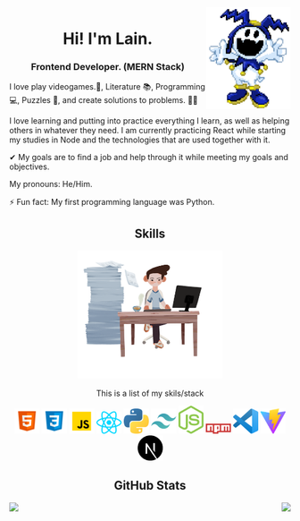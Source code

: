 <img src="https://raw.githubusercontent.com/LaindomJS/LaindomJS/master/assets/jack frost.png" width="30%" align="right">


<h1 align="center">Hi! I'm Lain.</h1> 
<h3 align="center">Frontend Developer. (MERN Stack)</h2>

I love play videogames.👾,
Literature 📚,
Programming 💻,
Puzzles 🤔,
and create solutions to problems. 🐱‍🏍

I love learning and putting into practice everything I learn, as well as helping others in whatever they need.
I am currently practicing React while starting my studies in Node and the technologies that are used together with it.

✔ My goals are to find a job and help through it while meeting my goals and objectives.

My pronouns: He/Him.

⚡ Fun fact: My first programming language was Python.


<h2 align="center">Skills</h2>

<div align="center">

  <img src="https://raw.githubusercontent.com/LaindomJS/LaindomJS/master/ikigai-office-worker-with-large-amount-of-work.png" width="260px" height="230px" />
  <p align="center" font-weight="bold">This is a list of my skils/stack</p>

  <img src="https://raw.githubusercontent.com/LaindomJS/LaindomJS/master/assets/html5.svg" width="45px" />
  <img src="https://raw.githubusercontent.com/LaindomJS/LaindomJS/master/assets/CSS3.png" width="45px" />
  <img src="https://raw.githubusercontent.com/LaindomJS/LaindomJS/master/assets/javascript.png" width="45px" />
  <img src="https://raw.githubusercontent.com/LaindomJS/LaindomJS/master/assets/react-js.svg" width="45px" />
  <img src="https://raw.githubusercontent.com/LaindomJS/LaindomJS/master/python-5.svg" width="45px" />
  <img src="https://raw.githubusercontent.com/LaindomJS/LaindomJS/master/tailwindcss-icon.svg" width="45px" />
  <img src="https://raw.githubusercontent.com/LaindomJS/LaindomJS/master/nodejs-icon.svg" width="45px" />
  <img src="https://raw.githubusercontent.com/LaindomJS/LaindomJS/master/npm.svg" width="45px" />
  <img src="https://raw.githubusercontent.com/LaindomJS/LaindomJS/master/visualstudiocode.svg" width="45px" />
  <img src="https://raw.githubusercontent.com/LaindomJS/LaindomJS/master/vite-seeklogo.com.svg" width="45px" />
  <img src="https://raw.githubusercontent.com/LaindomJS/LaindomJS/master/next-js-logo-8FCFF51DD2-seeklogo.com.png" width="45px" />
</div>


<h2 align="center">GitHub Stats</h2>
<p><img align="left" src="https://github-readme-streak-stats.herokuapp.com?user=laindomJS&theme=gruvbox&date_format=j%20M%5B%20Y%5D&locale=es" /></p>
<p><img align="right" src="https://github-readme-stats.vercel.app/api/top-langs/?username=laindomJS&show_icons=true&theme=gruvbox" /></p>

